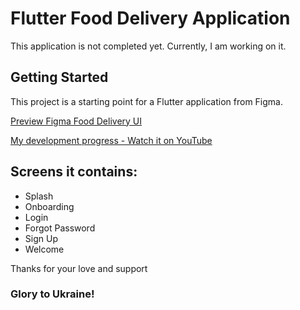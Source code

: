 # Flutter Food Delivery Application

This application is not completed yet. Currently, I am working on it.

## Getting Started

This project is a starting point for a Flutter application from Figma.

<a href="https://www.figma.com/file/UejHMOxhcngpcj6nvoo68e/Fast-Food---A-Food-Delivery-App-(Community)-(Community)?node-id=31%3A19&t=H6vbo6sUVuNSvxR9-0" title="Flutter Food Delivery Application">Preview Figma Food Delivery UI</a>


<a href="https://www.youtube.com/watch?v=kJ9HZ4A4FXw&t=1272s" title="Flutter Food Delivery Application">My development progress - Watch it on YouTube</a>

## Screens it contains:
<ul><li>Splash</li>
<li>Onboarding</li>
<li>Login</li>
<li>Forgot Password</li>
<li>Sign Up</li>
<li>Welcome</li>
</ul>

<p>Thanks for your love and support</p> 
<h3>Glory to Ukraine!</h3>

